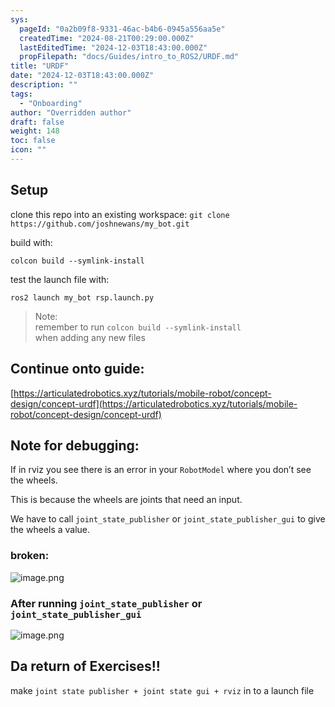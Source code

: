 ```yaml
---
sys:
  pageId: "0a2b09f8-9331-46ac-b4b6-0945a556aa5e"
  createdTime: "2024-08-21T00:29:00.000Z"
  lastEditedTime: "2024-12-03T18:43:00.000Z"
  propFilepath: "docs/Guides/intro_to_ROS2/URDF.md"
title: "URDF"
date: "2024-12-03T18:43:00.000Z"
description: ""
tags:
  - "Onboarding"
author: "Overridden author"
draft: false
weight: 148
toc: false
icon: ""
---
```


## Setup

clone this repo into an existing workspace:
`git clone https://github.com/joshnewans/my_bot.git`

build with:

`colcon build --symlink-install`

test the launch file with:

`ros2 launch my_bot rsp.launch.py`

> Note:  
> remember to run `colcon build --symlink-install`  
> when adding any new files

## Continue onto guide:

[https://articulatedrobotics.xyz/tutorials/mobile-robot/concept-design/concept-urdf](https://articulatedrobotics.xyz/tutorials/mobile-robot/concept-design/concept-urdf)

## Note for debugging:

If in rviz you see there is an error in your `RobotModel` where you don’t see the wheels.

This is because the wheels are joints that need an input. 

We have to call `joint_state_publisher` or `joint_state_publisher_gui` to give the wheels a value.

### broken:

![image.png](https://prod-files-secure.s3.us-west-2.amazonaws.com/d518164a-d88e-44d1-a4ee-3adb3bd8bce0/96a1d089-1f17-4dbf-8563-f2aef56a4d37/image.png?X-Amz-Algorithm=AWS4-HMAC-SHA256&X-Amz-Content-Sha256=UNSIGNED-PAYLOAD&X-Amz-Credential=ASIAZI2LB4663CB32MIL%2F20250412%2Fus-west-2%2Fs3%2Faws4_request&X-Amz-Date=20250412T021659Z&X-Amz-Expires=3600&X-Amz-Security-Token=IQoJb3JpZ2luX2VjEFIaCXVzLXdlc3QtMiJHMEUCIQDUQ55SIK36JwPZJ%2F3ukAtExw10V5sVtcto5DtYKRaKlAIgE18lwMewg2b6FezPsAPH3rMFLai0nSUn%2FGRTE139EGgqiAQIy%2F%2F%2F%2F%2F%2F%2F%2F%2F%2F%2FARAAGgw2Mzc0MjMxODM4MDUiDFiRUYzhCSlK34cMwircA0zw0jv6NNWTqMgxtxCk9IeJNLBWg8q4vBwuWPiBMMHG0y8zLwM7I%2B7aCpTypVtvoilUuPrWrzmAtpeUoBesImnpXjeKOvtsPGYtDYUJMh4vxkEmkl7Z5NfLyYsm%2FO9e9pLBgwyHPo1LALn78Hla%2BHTOgeCrDkoF9wrCxCPoBo9pLMXL7OiluzREU10UEIyFhkd235Mw8yN5hXFxofx0X28Qj48Cuw4Wg6w%2BsSZ%2FRfIBHddZxpZrYMV6oQV2%2BikuNSbNkcaG0YnoQlUPP%2BO3qIDbfXgnGG3OrnChASlq5DcJYn9O7TRH5L%2FXYDUsW%2FxabAdq3rl7%2FDIk%2FFNAmi2zrxapZP9TMRlmTG%2By9AYYR1dxnuiG4WEN4SyL7mtFUI8yBCBRDrQx0%2BarWf3jNNBPawJaJHoRt%2Bg%2BTqkU1ch7Yln%2BNS78FCwIToaJ6%2FhPVARLPs3aBNbvSdX7igclYPRxBPM0Ik5W%2FWSiIzrstHKTZs3zpq2%2FwhAk%2BGeaXxHhK86ClyHAKpAkR%2B%2BLLgNubXrxwIo7y0eAo3g1eO0bcBvkGs%2BPNXjjjBD2JFHNNlh5M6l92xAmoo3G1Yb8FHClnza8pNlwhln9DJauTrBSCONnDSFJbfisqDuV5v4gY%2BHdMIqF578GOqUBHcICAL93J0EIXhJ%2Fh6aFWFZHYAoK%2B4fA9apiCGiZ8dlsohZ5F7jAEK6KkywsETMaRa1JjUNlFFBqAfgKeIAhYcSSE%2Bg1Fzmw6MMVwaFF9EZsM%2FqJ6FnTMZftTd5uxwfKqyZXgn5IKpQt5S2pF0WAhLV7Hmzx8B1FuNsTuxlzGjKwPJO29bDobwcWivBrRC6jlG65DRrqd9QkQ79iwWq0Uh17kJ3Z&X-Amz-Signature=f20441bf5d7b00c769f148bf37e1cffdaedfc113a4c2f330dc89d8ccf23a4e7e&X-Amz-SignedHeaders=host&x-id=GetObject)

### After running `joint_state_publisher` or `joint_state_publisher_gui`

![image.png](https://prod-files-secure.s3.us-west-2.amazonaws.com/d518164a-d88e-44d1-a4ee-3adb3bd8bce0/130c99c7-1b0b-4031-9953-844fc3950ff4/image.png?X-Amz-Algorithm=AWS4-HMAC-SHA256&X-Amz-Content-Sha256=UNSIGNED-PAYLOAD&X-Amz-Credential=ASIAZI2LB4663CB32MIL%2F20250412%2Fus-west-2%2Fs3%2Faws4_request&X-Amz-Date=20250412T021659Z&X-Amz-Expires=3600&X-Amz-Security-Token=IQoJb3JpZ2luX2VjEFIaCXVzLXdlc3QtMiJHMEUCIQDUQ55SIK36JwPZJ%2F3ukAtExw10V5sVtcto5DtYKRaKlAIgE18lwMewg2b6FezPsAPH3rMFLai0nSUn%2FGRTE139EGgqiAQIy%2F%2F%2F%2F%2F%2F%2F%2F%2F%2F%2FARAAGgw2Mzc0MjMxODM4MDUiDFiRUYzhCSlK34cMwircA0zw0jv6NNWTqMgxtxCk9IeJNLBWg8q4vBwuWPiBMMHG0y8zLwM7I%2B7aCpTypVtvoilUuPrWrzmAtpeUoBesImnpXjeKOvtsPGYtDYUJMh4vxkEmkl7Z5NfLyYsm%2FO9e9pLBgwyHPo1LALn78Hla%2BHTOgeCrDkoF9wrCxCPoBo9pLMXL7OiluzREU10UEIyFhkd235Mw8yN5hXFxofx0X28Qj48Cuw4Wg6w%2BsSZ%2FRfIBHddZxpZrYMV6oQV2%2BikuNSbNkcaG0YnoQlUPP%2BO3qIDbfXgnGG3OrnChASlq5DcJYn9O7TRH5L%2FXYDUsW%2FxabAdq3rl7%2FDIk%2FFNAmi2zrxapZP9TMRlmTG%2By9AYYR1dxnuiG4WEN4SyL7mtFUI8yBCBRDrQx0%2BarWf3jNNBPawJaJHoRt%2Bg%2BTqkU1ch7Yln%2BNS78FCwIToaJ6%2FhPVARLPs3aBNbvSdX7igclYPRxBPM0Ik5W%2FWSiIzrstHKTZs3zpq2%2FwhAk%2BGeaXxHhK86ClyHAKpAkR%2B%2BLLgNubXrxwIo7y0eAo3g1eO0bcBvkGs%2BPNXjjjBD2JFHNNlh5M6l92xAmoo3G1Yb8FHClnza8pNlwhln9DJauTrBSCONnDSFJbfisqDuV5v4gY%2BHdMIqF578GOqUBHcICAL93J0EIXhJ%2Fh6aFWFZHYAoK%2B4fA9apiCGiZ8dlsohZ5F7jAEK6KkywsETMaRa1JjUNlFFBqAfgKeIAhYcSSE%2Bg1Fzmw6MMVwaFF9EZsM%2FqJ6FnTMZftTd5uxwfKqyZXgn5IKpQt5S2pF0WAhLV7Hmzx8B1FuNsTuxlzGjKwPJO29bDobwcWivBrRC6jlG65DRrqd9QkQ79iwWq0Uh17kJ3Z&X-Amz-Signature=6cd544707ae7c380784a43bc9440c3ae4b839caa8f906c8ecd35a0394a5d0ac7&X-Amz-SignedHeaders=host&x-id=GetObject)

## Da return of Exercises!!

make `joint state publisher + joint state gui + rviz` in to a launch file

